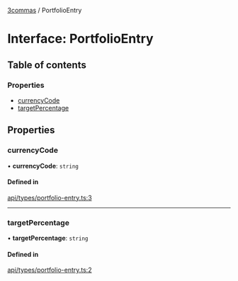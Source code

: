 [3commas](../README.md) / PortfolioEntry

# Interface: PortfolioEntry

## Table of contents

### Properties

- [currencyCode](PortfolioEntry.md#currencycode)
- [targetPercentage](PortfolioEntry.md#targetpercentage)

## Properties

### currencyCode

• **currencyCode**: `string`

#### Defined in

[api/types/portfolio-entry.ts:3](https://github.com/ozum/3commas/blob/c644d07/src/api/types/portfolio-entry.ts#L3)

---

### targetPercentage

• **targetPercentage**: `string`

#### Defined in

[api/types/portfolio-entry.ts:2](https://github.com/ozum/3commas/blob/c644d07/src/api/types/portfolio-entry.ts#L2)
